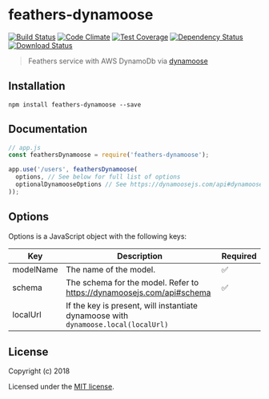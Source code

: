 # feathers-dynamoose

[![Build Status](https://travis-ci.org/afifsohaili/feathers-dynamoose.png?branch=master)](https://travis-ci.org/afifsohaili/feathers-dynamoose)
[![Code Climate](https://codeclimate.com/github/afifsohaili/feathers-dynamoose/badges/gpa.svg)](https://codeclimate.com/github/afifsohaili/feathers-dynamoose)
[![Test Coverage](https://codeclimate.com/github/afifsohaili/feathers-dynamoose/badges/coverage.svg)](https://codeclimate.com/github/afifsohaili/feathers-dynamoose/coverage)
[![Dependency Status](https://img.shields.io/david/afifsohaili/feathers-dynamoose.svg?style=flat-square)](https://david-dm.org/afifsohaili/feathers-dynamoose)
[![Download Status](https://img.shields.io/npm/dm/feathers-dynamoose.svg?style=flat-square)](https://www.npmjs.com/package/feathers-dynamoose)

> Feathers service with AWS DynamoDb via [dynamoose](https://dynamoosejs.com/)

## Installation

```
npm install feathers-dynamoose --save
```

## Documentation

```js
// app.js
const feathersDynamoose = require('feathers-dynamoose');

app.use('/users', feathersDynamoose(
  options, // See below for full list of options
  optionalDynamooseOptions // See https://dynamoosejs.com/api#dynamoosemodelname-schema-options
));
```

## Options

Options is a JavaScript object with the following keys:

| Key       | Description                                                                        | Required |
|-----------|------------------------------------------------------------------------------------|----------|
| modelName | The name of the model.                                                             | ✅|
| schema    | The schema for the model. Refer to https://dynamoosejs.com/api#schema              | ✅|
| localUrl  | If the key is present, will instantiate dynamoose with `dynamoose.local(localUrl)` | |

## License

Copyright (c) 2018

Licensed under the [MIT license](LICENSE).
